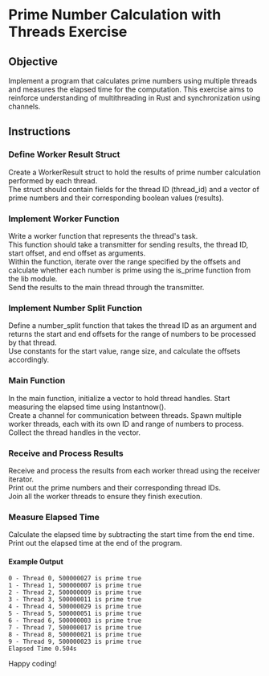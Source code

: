 # Prime Number Calculation with Threads Exercise

## Objective

Implement a program that calculates prime numbers using multiple threads and measures the elapsed time for the computation. This exercise aims to reinforce understanding of multithreading in Rust and synchronization using channels.

## Instructions

### Define Worker Result Struct

Create a WorkerResult struct to hold the results of prime number calculation performed by each thread.  
The struct should contain fields for the thread ID (thread_id) and a vector of prime numbers and their corresponding boolean values (results).

### Implement Worker Function

Write a worker function that represents the thread's task.  
This function should take a transmitter for sending results, the thread ID, start offset, and end offset as arguments.  
Within the function, iterate over the range specified by the offsets and calculate whether each number is prime using the is_prime function from the lib module.  
Send the results to the main thread through the transmitter.

### Implement Number Split Function

Define a number_split function that takes the thread ID as an argument and returns the start and end offsets for the range of numbers to be processed by that thread.  
Use constants for the start value, range size, and calculate the offsets accordingly.

### Main Function

In the main function, initialize a vector to hold thread handles. Start measuring the elapsed time using Instantnow().  
Create a channel for communication between threads. Spawn multiple worker threads, each with its own ID and range of numbers to process.  
Collect the thread handles in the vector.

### Receive and Process Results

Receive and process the results from each worker thread using the receiver iterator.  
Print out the prime numbers and their corresponding thread IDs.  
Join all the worker threads to ensure they finish execution.

### Measure Elapsed Time

Calculate the elapsed time by subtracting the start time from the end time.   
Print out the elapsed time at the end of the program.

#### Example Output

```
0 - Thread 0, 500000027 is prime true
1 - Thread 1, 500000007 is prime true
2 - Thread 2, 500000009 is prime true
3 - Thread 3, 500000011 is prime true
4 - Thread 4, 500000029 is prime true
5 - Thread 5, 500000051 is prime true
6 - Thread 6, 500000003 is prime true
7 - Thread 7, 500000017 is prime true
8 - Thread 8, 500000021 is prime true
9 - Thread 9, 500000023 is prime true
Elapsed Time 0.504s
```

Happy coding!
